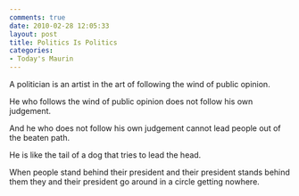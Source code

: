 ```yaml
---
comments: true
date: 2010-02-28 12:05:33
layout: post
title: Politics Is Politics
categories:
- Today's Maurin
---
```


A politician is an artist
in the art of following the wind
of  public opinion.

He who follows the wind
of public opinion
does not follow
his own judgement.

And he who does not follow
his own judgement
cannot lead people
out of the beaten path.

He is like the tail of a dog
that tries to lead the head.

When people stand behind their president
and their president
stands behind them
they and their president
go around in a circle
getting nowhere.

